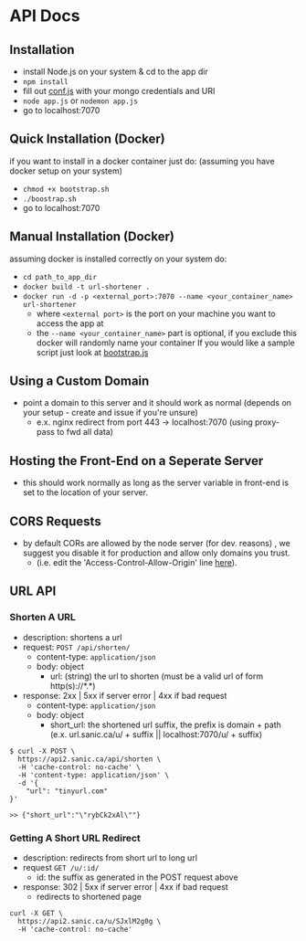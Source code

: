 # API Docs

## Installation
- install Node.js on your system & cd to the app dir
- `npm install`
- fill out [conf.js](/conf.js) with your mongo credentials and URI
- `node app.js` or `nodemon app.js`
- go to localhost:7070

## Quick Installation (Docker)
if you want to install in a docker container just do: (assuming you have docker setup on your system)
- `chmod +x bootstrap.sh`
- `./boostrap.sh`
- go to localhost:7070

## Manual Installation (Docker)
assuming docker is installed correctly on your system do:
- `cd path_to_app_dir`
- `docker build -t url-shortener .`
- `docker run -d -p <external_port>:7070 --name <your_container_name> url-shortener`
	- where `<external port>` is the port on your machine you want to access the app at
	- the `--name <your_container_name>` part is optional, if you exclude this docker will randomly name your container
If you would like a sample script just look at [bootstrap.js](/bootstrap.js)

## Using a Custom Domain
- point a domain to this server and it should work as normal (depends on your setup - create and issue if you're unsure)
	- e.x. nginx redirect from port 443 -> localhost:7070 (using proxy-pass to fwd all data)

## Hosting the Front-End on a Seperate Server
- this should work normally as long as the server variable in front-end is set to the location of your server.

## CORS Requests
- by default CORs are allowed by the node server (for dev. reasons) , we suggest you disable it for production and allow only domains you trust.
	- (i.e. edit the 'Access-Control-Allow-Origin' line [here](/app.js#L40-L57)).

## URL API
### Shorten A URL
- description: shortens a url
- request: `POST /api/shorten/`
  - content-type: `application/json`
  - body: object
    - url: (string) the url to shorten (must be a valid url of form http(s)://\*.\*)
- response: 2xx | 5xx if server error | 4xx if bad request
  - content-type: `application/json`
  - body: object
    - short_url: the shortened url suffix, the prefix is domain + path (e.x. url.sanic.ca/u/ + suffix || localhost:7070/u/ + suffix)

```
$ curl -X POST \
  https://api2.sanic.ca/api/shorten \
  -H 'cache-control: no-cache' \
  -H 'content-type: application/json' \
  -d '{
	"url": "tinyurl.com"
}'

>> {"short_url":"\"rybCk2xAl\""}
```

### Getting A Short URL Redirect
- description: redirects from short url to long url
- request `GET /u/:id/`
  - id: the suffix as generated in the POST request above
- response: 302 | 5xx if server error | 4xx if bad request
  - redirects to shortened page

```
curl -X GET \
  https://api2.sanic.ca/u/SJxlM2g0g \
  -H 'cache-control: no-cache'
```
